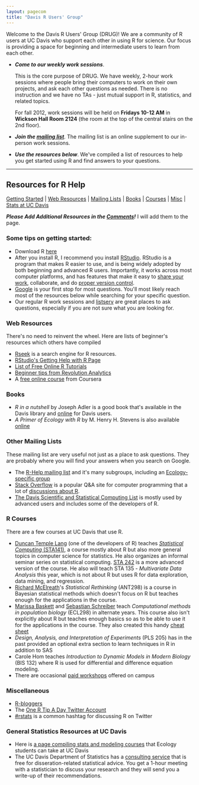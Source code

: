```yaml
---
layout: pagecom
title: "Davis R Users' Group"
---
```


Welcome to the Davis R Users' Group (DRUG)!  We are a community of R users at UC Davis who support each other in using R for science. Our focus is providing a space for beginning and intermediate users to learn from each other.

-   ***Come to our weekly work sessions***.

    This is the core purpose of DRUG.  We have weekly, 2-hour work sessions where people bring their computers to work on their own projects, and ask each other questions as needed.  There is no instruction and we have no TAs - just mutual support in R, statistics, and related topics.

    For fall 2012, work sessions will be held on **Fridays 10-12 AM** in **Wickson Hall Room 2124** (the room at the top of the central stairs on the 2nd floor).

 - ***Join the [mailing list](https://groups.google.com/d/forum/davis-rug)***. 
   The mailing list is an online supplement to our in-person work sessions.
 
 - ***Use the resources below***.
   We've compiled a list of resources to help you get started using R and find answers to your questions.

-------

## Resources for R Help

[Getting Started](#some-tips-on-getting-started) | [Web Resources](#web-resources) | [Mailing Lists](#other-mailing-lists) | [Books](#books) | [Courses](#r-courses) | [Misc](#miscellaneous) | [Stats at UC Davis](#general-statistics-resources-at-uc-davis)

***Please Add Additional Resources in the [Comments](#disqus_thread)!*** I will add them to the page.

### Some tips on getting started:

 - Download R [here](http://cran.cs.wwu.edu/)
 - After you install R, I recommend you install [RStudio](http://www.rstudio.org/).  RStudio is a program that makes R easier to use, and is being widely adopted by both beginning and advanced R users. Importantly, it works across most computer platforms, and has features that make it easy to [share your work](http://rpubs.com/), collaborate, and do [proper version control](http://rstudio.org/docs/version_control/overview). 
 - [Google](http://www.google.com) is your first stop for most questions.  You'll most likely reach most of the resources below while searching for your specific question.
 - Our regular R work sessions and [listserv](https://groups.google.com/d/forum/davis-rug) are great places to ask questions, especially if you are not sure what you are looking for.

### Web Resources

There's no need to reinvent the wheel.  Here are lists of beginner's resources which others have compiled

 - [Rseek](http://rseek.org/) is a search engine for R resources.
 - [RStudio's Getting Help with R Page](http://www.rstudio.org/docs/help_with_r)
 - [List of Free Online R Tutorials](http://pairach.com/2012/06/17/r_tutorials_non-uni/)
 - [Beginner tips from Revolution Analytics](http://blog.revolutionanalytics.com/beginner-tips/) 
 - A [free online course](https://www.coursera.org/course/compdata) from Coursera

### Books

 - *R in a nutshell* by Joseph Adler is a good book that's available in the Davis library and [online](http://proquest.safaribooksonline.com/9781449377502) for Davis users.
 - *A Primer of Ecology with R* by M. Henry H. Stevens is also available [online](http://www.springerlink.com/content/l48073/?p=6e7edb19e2964135bb5b67aa016171de&pi=15#section=64711&page=5&locus=0)

### Other Mailing Lists

These mailing list are very useful not just as a place to ask questions.  They are probably where you will find your answers when you search on Google.

 - The [R-Help mailing list](http://www.r-project.org/mail.html) and it's many subgroups, including an [Ecology-specific group](https://stat.ethz.ch/mailman/listinfo/r-sig-ecology)
 - [Stack Overflow](http://stackoverflow.com/) is a popular Q&A site for computer programming that a lot of [discussions about R](http://stackoverflow.com/questions/tagged/r).
 - [The Davis Scientific and Statistical Computing List](https://lists.ucdavis.edu/sympa/info/statscicomp) is mostly used by advanced users and includes some of the developers of R.
 
### R Courses

There are a few courses at UC Davis that use R.

 - [Duncan Temple Lang](http://www.stat.ucdavis.edu/~duncan/) (one of the developers of R) teaches [*Statistical Computing* (STA141)](http://eeyore.ucdavis.edu/stat141/), a course mostly about R but also more general topics in computer science for statistics. He also organizes an informal seminar series on statistical computing.  [STA 242](http://eeyore.ucdavis.edu/stat242/) is a more advanced version of the course.  He also will teach STA 135 - *Multivariate Data Analysis* this year, which is not about R but uses R for data exploration, data mining, and regression.
 - [Richard McElreath](http://xcelab.net/rm/)'s *Statistical Rethinking* (ANT298) is a course in Bayesian statistical methods which doesn't focus on R but teaches enough for the applications in the course.
 - [Marissa Baskett](http://www.des.ucdavis.edu/faculty/baskett/) and [Sebastian Schreiber](http://www-eve.ucdavis.edu/sschreiber/) teach *Computational methods in population biology* (ECL298) in alternate years. This course also isn't explicitly about R but teaches enough basics so as to be able to use it for the applications in the course.  They also created this handy [cheat sheet](http://www.des.ucdavis.edu/faculty/baskett/downloads/Rcommands.pdf)
 - *Design, Analysis, and Interpretation of Experiments* (PLS 205) has in the past provided an optional extra section to learn techniques in R in addition to SAS
 - Carole Hom teaches *Introduction to Dynamic Models in Modern Biology* (BIS 132) where R is used for differential and difference equation modeling.
 - There are occasional [paid workshops](http://www.hafnerconsulting.com/ucd2012/) offered on campus
 
 
### Miscellaneous

 - [R-bloggers](http://www.r-bloggers.com/)
 - The [One R Tip A Day Twitter Account](https://twitter.com/RLangTip)
 - [#rstats](https://twitter.com/#!/search/%23rstats?q=%23rstats) is a common hashtag for discussing R on Twitter

### General Statistics Resources at UC Davis

 - Here is [a page compiling stats and modeling courses](stats.html) that Ecology students can take at UC Davis
 - The UC Davis Department of Statistics has a [consulting service](http://anson.ucdavis.edu/stats-lab/services) that is free for disseration-related statistical advice.  You get a 1-hour meeting with a statistician to discuss your research and they will send you a write-up of their recommendations.


